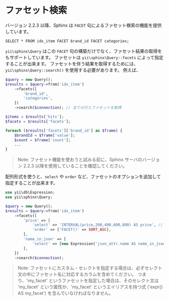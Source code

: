 ファセット検索
==============

バージョン 2.2.3 以降、Sphinx は `FACET` 句によるファセット検索の機能を提供しています。

```
SELECT * FROM idx_item FACET brand_id FACET categories;
```

`yii\sphinx\Query` はこの `FACET` 句の構築だけでなく、ファセット結果の取得をもサポートしています。
ファセットは `yii\sphinx\Query::facets` によって指定することが出来ます。
ファセットを伴う結果を取得するためには、`yii\sphinx\Query::search()` を使用する必要があります。
例えば、

```php
$query = new Query();
$results = $query->from('idx_item')
    ->facets([
        'brand_id',
        'categories',
    ])
    ->search($connection); // 全ての行とファセットを取得

$items = $results['hits'];
$facets = $results['facets'];

foreach ($results['facets']['brand_id'] as $frame) {
    $brandId = $frame['value'];
    $count = $frame['count'];
    ...
}
```

> Note: ファセット機能を使おうと試みる前に、Sphinx サーバのバージョン 2.2.3 以降を使用していることを確認してください。

配列形式を使うと、`select` や `order` など、ファセットのオプションを追加して指定することが出来ます。

```php
use yii\db\Expression;
use yii\sphinx\Query;

$query = new Query();
$results = $query->from('idx_item')
    ->facets([
        'price' => [
            'select' => 'INTERVAL(price,200,400,600,800) AS price', // 関数を使用
            'order' => ['FACET()' => SORT_ASC],
        ],
        'name_in_json' => [
            'select' => [new Expression('json_attr.name AS name_in_json')], // 不必要な引用符号を避けるために `Expression` を使用する必要がある
        ],
    ])
    ->search($connection);
```

> Note: ファセットにカスタム・セレクトを指定する場合は、必ずセレクト文の中にファセット名に対応するカラムを含めてください。
  つまり、'my_facet' というファセットを指定した場合は、そのセレクト文は 'my_facet' という属性か、'my_facet' というエイリアスを持つ式 ('expr() AS my_facet') を含んでいなければなりません。
